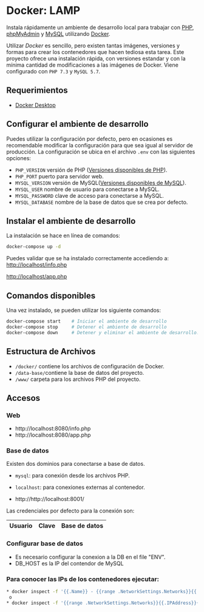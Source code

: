 # Docker: LAMP

Instala rápidamente un ambiente de desarrollo local para trabajar con [PHP](https://www.php.net/), [phpMyAdmin](https://www.phpmyadmin.net/) y [MySQL](https://www.mysql.com/) utilizando [Docker](https://www.docker.com).

Utilizar *Docker* es sencillo, pero existen tantas imágenes, versiones y formas para crear los contenedores que hacen tediosa esta tarea. Este proyecto ofrece una instalación rápida, con versiones estandar y con la mínima cantidad de modificaciones a las imágenes de Docker. Viene configurado con  `PHP 7.3` y `MySQL 5.7`.

## Requerimientos

* [Docker Desktop](https://www.docker.com/products/docker-desktop)

## Configurar el ambiente de desarrollo

Puedes utilizar la configuración por defecto, pero en ocasiones es recomendable modificar la configuración para que sea igual al servidor de producción. La configuración se ubica en el archivo `.env` con las siguientes opciones:

* `PHP_VERSION` versión de PHP ([Versiones disponibles de PHP](https://github.com/docker-library/docs/blob/master/php/README.md#supported-tags-and-respective-dockerfile-links)).
* `PHP_PORT` puerto para servidor web.
* `MYSQL_VERSION` versión de MySQL([Versiones disponibles de MySQL](https://hub.docker.com/_/mysql)).
* `MYSQL_USER` nombre de usuario para conectarse a MySQL.
* `MYSQL_PASSWORD` clave de acceso para conectarse a MySQL.
* `MYSQL_DATABASE` nombre de la base de datos que se crea por defecto.

## Instalar el ambiente de desarrollo

La instalación se hace en línea de comandos:

```zsh
docker-compose up -d
```

Puedes validar que se ha instalado correctamente accediendo a: [http://localhost/info.php](http://localhost/info.php)

[http://localhost/app.php](http://localhost/app.php)

## Comandos disponibles

Una vez instalado, se pueden utilizar los siguiente comandos:

```zsh
docker-compose start    # Iniciar el ambiente de desarrollo
docker-compose stop     # Detener el ambiente de desarrollo
docker-compose down     # Detener y eliminar el ambiente de desarrollo.
```

## Estructura de Archivos

* `/docker/` contiene los archivos de configuración de Docker.
* `/data-base/`contiene la base de datos del proyecto.
* `/www/` carpeta para los archivos PHP del proyecto.

## Accesos

### Web

* http://localhost:8080/info.php
* http://localhost:8080/app.php  


### Base de datos

Existen dos dominios para conectarse a base de datos.

* `mysql`: para conexión desde los archivos PHP.
* `localhost`: para conexiones externas al contenedor.

* http://http://localhost:8001/

Las credenciales por defecto para la conexión son:


| Usuario | Clave | Base de datos |
| :-: | :-: | :-: |



### Configurar base de datos

* Es necesario configurar la conexion a la DB en el file "ENV".
* DB_HOST es la IP del contendor de MySQL

###  Para conocer las IPs de los contenedores ejecutar: 

```zsh
* docker inspect -f '{{.Name}} - {{range .NetworkSettings.Networks}}{{.IPAddress}}{{end}}' $(docker ps -aq)
 o
* docker inspect -f '{{range .NetworkSettings.Networks}}{{.IPAddress}}{{end}}' 904f4eda4a34


